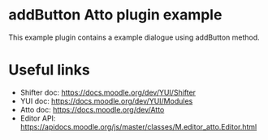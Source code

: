 # addButton Atto plugin example
This example plugin contains a example dialogue using addButton method.
# Useful links
 * Shifter doc: <https://docs.moodle.org/dev/YUI/Shifter>
 * YUI doc: <https://docs.moodle.org/dev/YUI/Modules>
 * Atto doc: <https://docs.moodle.org/dev/Atto>
 * Editor API: <https://apidocs.moodle.org/js/master/classes/M.editor_atto.Editor.html>
